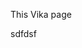 This Vika page

<!---
vikabaisheva/vikabaisheva is a ✨ special ✨ repository because its `README.md` (this file) appears on your GitHub profile.
You can click the Preview link to take a look at your changes.
--->
sdfdsf
